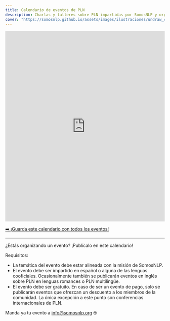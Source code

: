 ```yaml
---
title: Calendario de eventos de PLN
description: Charlas y talleres sobre PLN impartidas por SomosNLP y organizaciones colaboradoras
cover: "https://somosnlp.github.io/assets/images/ilustraciones/undraw_calendar.png"
---
```


<div style="display: flex; justify-content: center;">
<iframe src="https://calendar.google.com/calendar/embed?height=600&wkst=2&bgcolor=%23ffffff&ctz=Europe%2FMadrid&showTitle=0&showNav=1&showDate=1&showPrint=0&showTabs=0&showCalendars=0&hl=es&src=ZWM3MGZhODIzNmYyNzBlMTYwYzFiMjdhNDgzZWMyMjA1ZjQwYzUyN2E5N2MwZTJhZmY0OTcwZDZmZjBkYzQyMEBncm91cC5jYWxlbmRhci5nb29nbGUuY29t&color=%23F6BF26" style="border-width:0" width="800" height="600" frameborder="0" scrolling="no"></iframe>
</div>

<a
    href="https://calendar.google.com/calendar/u/0?cid=ZWM3MGZhODIzNmYyNzBlMTYwYzFiMjdhNDgzZWMyMjA1ZjQwYzUyN2E5N2MwZTJhZmY0OTcwZDZmZjBkYzQyMEBncm91cC5jYWxlbmRhci5nb29nbGUuY29t">
    ➡️ ¡Guarda este calendario con todos los eventos!
</a>

---

¿Estás organizando un evento? ¡Publícalo en este calendario!

Requisitos:
- La temática del evento debe estar alineada con la misión de SomosNLP.
- El evento debe ser impartido en español o alguna de las lenguas cooficiales. Ocasionalmente también se publicarán eventos en inglés sobre PLN en lenguas romances o PLN multilingüe.
- El evento debe ser gratuito. En caso de ser un evento de pago, solo se publicarán eventos que ofrezcan un descuento a los miembros de la comunidad. La única excepción a este punto son conferencias internacionales de PLN.

Manda ya tu evento a info@somosnlp.org 🤓
